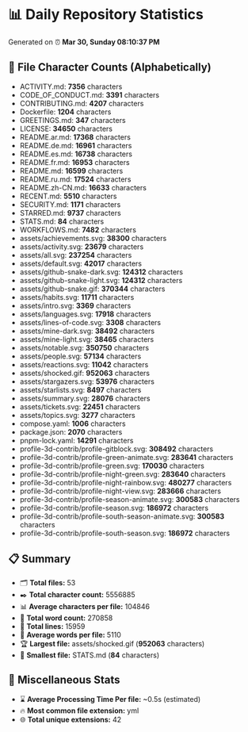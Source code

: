 # 📊 Daily Repository Statistics
Generated on ⏰ **Mar 30, Sunday 08:10:37 PM**

## 📂 File Character Counts (Alphabetically)
- ACTIVITY.md: **7356** characters
- CODE_OF_CONDUCT.md: **3391** characters
- CONTRIBUTING.md: **4207** characters
- Dockerfile: **1204** characters
- GREETINGS.md: **347** characters
- LICENSE: **34650** characters
- README.ar.md: **17368** characters
- README.de.md: **16961** characters
- README.es.md: **16738** characters
- README.fr.md: **16953** characters
- README.md: **16599** characters
- README.ru.md: **17524** characters
- README.zh-CN.md: **16633** characters
- RECENT.md: **5510** characters
- SECURITY.md: **1171** characters
- STARRED.md: **9737** characters
- STATS.md: **84** characters
- WORKFLOWS.md: **7482** characters
- assets/achievements.svg: **38300** characters
- assets/activity.svg: **23679** characters
- assets/all.svg: **237254** characters
- assets/default.svg: **42017** characters
- assets/github-snake-dark.svg: **124312** characters
- assets/github-snake-light.svg: **124312** characters
- assets/github-snake.gif: **370344** characters
- assets/habits.svg: **11711** characters
- assets/intro.svg: **3369** characters
- assets/languages.svg: **17918** characters
- assets/lines-of-code.svg: **3308** characters
- assets/mine-dark.svg: **38492** characters
- assets/mine-light.svg: **38465** characters
- assets/notable.svg: **350750** characters
- assets/people.svg: **57134** characters
- assets/reactions.svg: **11042** characters
- assets/shocked.gif: **952063** characters
- assets/stargazers.svg: **53976** characters
- assets/starlists.svg: **8497** characters
- assets/summary.svg: **28076** characters
- assets/tickets.svg: **22451** characters
- assets/topics.svg: **3277** characters
- compose.yaml: **1006** characters
- package.json: **2070** characters
- pnpm-lock.yaml: **14291** characters
- profile-3d-contrib/profile-gitblock.svg: **308492** characters
- profile-3d-contrib/profile-green-animate.svg: **283641** characters
- profile-3d-contrib/profile-green.svg: **170030** characters
- profile-3d-contrib/profile-night-green.svg: **283640** characters
- profile-3d-contrib/profile-night-rainbow.svg: **480277** characters
- profile-3d-contrib/profile-night-view.svg: **283666** characters
- profile-3d-contrib/profile-season-animate.svg: **300583** characters
- profile-3d-contrib/profile-season.svg: **186972** characters
- profile-3d-contrib/profile-south-season-animate.svg: **300583** characters
- profile-3d-contrib/profile-south-season.svg: **186972** characters

## 📋 Summary
- 🗂️ **Total files:** 53
- ✒️ **Total character count:** 5556885
- 📊 **Average characters per file:** 104846
- 📝 **Total word count:** 270858
- 🧾 **Total lines:** 15959
- 📐 **Average words per file:** 5110
- 🏆 **Largest file:** assets/shocked.gif (**952063** characters)
- 🥉 **Smallest file:** STATS.md (**84** characters)

## 🌟 Miscellaneous Stats
- ⌛ **Average Processing Time Per file:** ~0.5s (estimated)
- 🔥 **Most common file extension:** yml
- 🌐 **Total unique extensions:** 42
